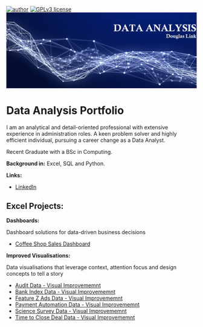 [![author](https://img.shields.io/badge/author-DouglasLink-red.svg)](https://www.linkedin.com/in/douglas-dezordi-link-813b86170/) [![GPLv3 license](https://img.shields.io/badge/License-GPLv3-blue.svg)](http://perso.crans.org/besson/LICENSE.html)
  <img src="/images/DA banner.jpg" >
</p>

# Data Analysis Portfolio

I am an analytical and detail-oriented professional with extensive experience in administration roles. A keen problem solver and highly efficient individual, pursuing a career change as a Data Analyst.</p>
Recent Graduate with a BSc in Computing.

**Background in:** Excel, SQL and Python. 

**Links:**
* [LinkedIn](https://bit.ly/3pjKRMo)

## Excel Projects:

**Dashboards:** </p>
Dashboard solutions for data-driven business decisions 

* [Coffee Shop Sales Dashboard](https://github.com/DougLink/DataAnalysis/blob/main/Excel/Coffee%20Shop%20Sales%20-%20Dashboard.xlsx)

**Improved Visualisations:** </p>
Data visualisations that leverage context, attention focus and design concepts to tell a story

* [Audit Data - Visual Improvememnt](https://github.com/DougLink/DataAnalysis/blob/main/Excel/Audit%20Data.xlsx)
* [Bank Index Data - Visual Improvememnt](https://github.com/DougLink/DataAnalysis/blob/main/Excel/Bank%20Index%20Data.xlsx)
* [Feature Z Ads Data - Visual Improvememnt](https://github.com/DougLink/DataAnalysis/blob/main/Excel/Feature%20Z%20Ads%20Data.xlsx)
* [Payment Automation Data - Visual Improvememnt](https://github.com/DougLink/DataAnalysis/blob/main/Excel/Payment%20Automation%20Data.xlsx)
* [Science Survey Data - Visual Improvememnt](https://github.com/DougLink/DataAnalysis/blob/main/Excel/Science%20Survey%20Data.xlsx)
* [Time to Close Deal Data - Visual Improvememnt](https://github.com/DougLink/DataAnalysis/blob/main/Excel/Time%20to%20Close%20Deal%20Data.xlsx)
